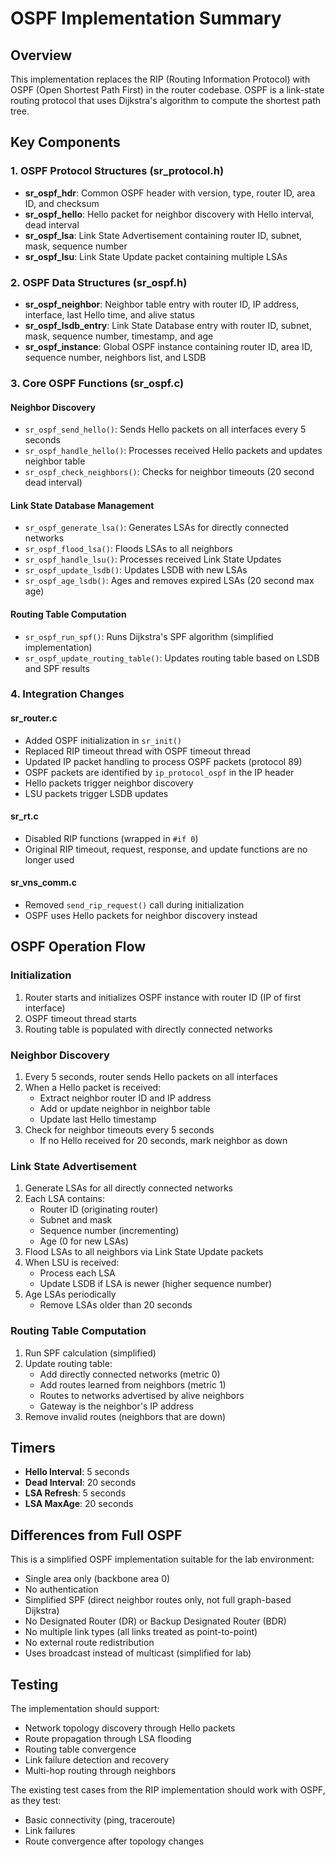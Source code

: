 # OSPF Implementation Summary

## Overview
This implementation replaces the RIP (Routing Information Protocol) with OSPF (Open Shortest Path First) in the router codebase. OSPF is a link-state routing protocol that uses Dijkstra's algorithm to compute the shortest path tree.

## Key Components

### 1. OSPF Protocol Structures (sr_protocol.h)
- **sr_ospf_hdr**: Common OSPF header with version, type, router ID, area ID, and checksum
- **sr_ospf_hello**: Hello packet for neighbor discovery with Hello interval, dead interval
- **sr_ospf_lsa**: Link State Advertisement containing router ID, subnet, mask, sequence number
- **sr_ospf_lsu**: Link State Update packet containing multiple LSAs

### 2. OSPF Data Structures (sr_ospf.h)
- **sr_ospf_neighbor**: Neighbor table entry with router ID, IP address, interface, last Hello time, and alive status
- **sr_ospf_lsdb_entry**: Link State Database entry with router ID, subnet, mask, sequence number, timestamp, and age
- **sr_ospf_instance**: Global OSPF instance containing router ID, area ID, sequence number, neighbors list, and LSDB

### 3. Core OSPF Functions (sr_ospf.c)

#### Neighbor Discovery
- `sr_ospf_send_hello()`: Sends Hello packets on all interfaces every 5 seconds
- `sr_ospf_handle_hello()`: Processes received Hello packets and updates neighbor table
- `sr_ospf_check_neighbors()`: Checks for neighbor timeouts (20 second dead interval)

#### Link State Database Management
- `sr_ospf_generate_lsa()`: Generates LSAs for directly connected networks
- `sr_ospf_flood_lsa()`: Floods LSAs to all neighbors
- `sr_ospf_handle_lsu()`: Processes received Link State Updates
- `sr_ospf_update_lsdb()`: Updates LSDB with new LSAs
- `sr_ospf_age_lsdb()`: Ages and removes expired LSAs (20 second max age)

#### Routing Table Computation
- `sr_ospf_run_spf()`: Runs Dijkstra's SPF algorithm (simplified implementation)
- `sr_ospf_update_routing_table()`: Updates routing table based on LSDB and SPF results

### 4. Integration Changes

#### sr_router.c
- Added OSPF initialization in `sr_init()`
- Replaced RIP timeout thread with OSPF timeout thread
- Updated IP packet handling to process OSPF packets (protocol 89)
- OSPF packets are identified by `ip_protocol_ospf` in the IP header
- Hello packets trigger neighbor discovery
- LSU packets trigger LSDB updates

#### sr_rt.c
- Disabled RIP functions (wrapped in `#if 0`)
- Original RIP timeout, request, response, and update functions are no longer used

#### sr_vns_comm.c
- Removed `send_rip_request()` call during initialization
- OSPF uses Hello packets for neighbor discovery instead

## OSPF Operation Flow

### Initialization
1. Router starts and initializes OSPF instance with router ID (IP of first interface)
2. OSPF timeout thread starts
3. Routing table is populated with directly connected networks

### Neighbor Discovery
1. Every 5 seconds, router sends Hello packets on all interfaces
2. When a Hello packet is received:
   - Extract neighbor router ID and IP address
   - Add or update neighbor in neighbor table
   - Update last Hello timestamp
3. Check for neighbor timeouts every 5 seconds
   - If no Hello received for 20 seconds, mark neighbor as down

### Link State Advertisement
1. Generate LSAs for all directly connected networks
2. Each LSA contains:
   - Router ID (originating router)
   - Subnet and mask
   - Sequence number (incrementing)
   - Age (0 for new LSAs)
3. Flood LSAs to all neighbors via Link State Update packets
4. When LSU is received:
   - Process each LSA
   - Update LSDB if LSA is newer (higher sequence number)
5. Age LSAs periodically
   - Remove LSAs older than 20 seconds

### Routing Table Computation
1. Run SPF calculation (simplified)
2. Update routing table:
   - Add directly connected networks (metric 0)
   - Add routes learned from neighbors (metric 1)
   - Routes to networks advertised by alive neighbors
   - Gateway is the neighbor's IP address
3. Remove invalid routes (neighbors that are down)

## Timers
- **Hello Interval**: 5 seconds
- **Dead Interval**: 20 seconds
- **LSA Refresh**: 5 seconds
- **LSA MaxAge**: 20 seconds

## Differences from Full OSPF
This is a simplified OSPF implementation suitable for the lab environment:
- Single area only (backbone area 0)
- No authentication
- Simplified SPF (direct neighbor routes only, not full graph-based Dijkstra)
- No Designated Router (DR) or Backup Designated Router (BDR)
- No multiple link types (all links treated as point-to-point)
- No external route redistribution
- Uses broadcast instead of multicast (simplified for lab)

## Testing
The implementation should support:
- Network topology discovery through Hello packets
- Route propagation through LSA flooding
- Routing table convergence
- Link failure detection and recovery
- Multi-hop routing through neighbors

The existing test cases from the RIP implementation should work with OSPF, as they test:
- Basic connectivity (ping, traceroute)
- Link failures
- Route convergence after topology changes
